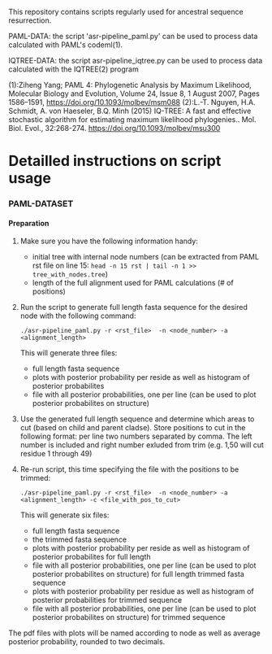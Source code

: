 This repository contains scripts regularly used for ancestral sequence resurrection.

PAML-DATA:
the script 'asr-pipeline_paml.py' can be used to process data calculated with PAML's codeml(1).

IQTREE-DATA:
the script asr-pipeline_iqtree.py can be used to process data calculated with the IQTREE(2) program

(1):Ziheng Yang; PAML 4: Phylogenetic Analysis by Maximum Likelihood, Molecular Biology and Evolution,
    Volume 24, Issue 8, 1 August 2007, Pages 1586–1591, https://doi.org/10.1093/molbev/msm088
(2):L.-T. Nguyen, H.A. Schmidt, A. von Haeseler, B.Q. Minh (2015) IQ-TREE: A fast and effective
    stochastic algorithm for estimating maximum likelihood phylogenies.. Mol. Biol. Evol., 32:268-274.
    https://doi.org/10.1093/molbev/msu300


# Detailled instructions on script usage
### PAML-DATASET

#### Preparation
1. Make sure you have the following information handy:
    - initial tree with internal node numbers (can be extracted from PAML rst file on line 15: ```head -n 15 rst | tail -n 1 >> tree_with_nodes.tree```)
    - length of the full alignment used for PAML calculations (# of positions)

2. Run the script to generate full length fasta sequence for the desired node with the following command:
    ```
    ./asr-pipeline_paml.py -r <rst_file>  -n <node_number> -a <alignment_length>
    ```
    This will generate three files:
    - full length fasta sequence
    -  plots with posterior probability per reside as well as histogram of posterior probabilites
    -  file with all posterior probabilities, one per line (can be used to plot posterior probabilites on structure)

3. Use the generated full length sequence and determine which areas to cut (based on child and parent cladse). Store positions to cut in the following format:  per line two numbers separated by comma. The left number is included and right number exluded from trim (e.g. 1,50 will cut residue 1 through 49)

4. Re-run script, this time specifying the file with the positions to be trimmed:
    ```
    ./asr-pipeline_paml.py -r <rst_file>  -n <node_number> -a <alignment_length> -c <file_with_pos_to_cut>
    ```
    This will generate six files:
    - full length fasta sequence
    - the trimmed fasta sequence
    - plots with posterior probability per reside as well as histogram of posterior probabilites for full length
    - file with all posterior probabilities, one per line (can be used to plot posterior probabilites on structure) for full length trimmed fasta sequence
    - plots with posterior probability per residue as well as histogram of posterior probabilities for trimmed sequence
    - file with all posterior probabilities, one per line (can be used to plot posterior probabilites on structure) for trimmed sequence

The pdf files with plots will be named according to node as well as average posterior probability, rounded to two decimals.
